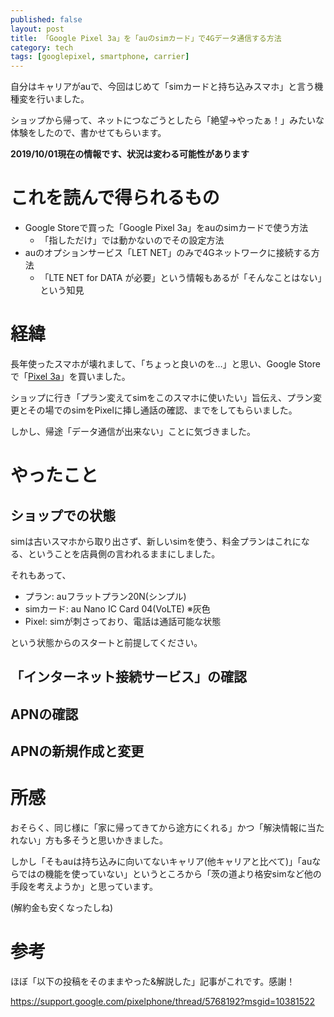 ```yaml
---
published: false
layout: post
title: 「Google Pixel 3a」を「auのsimカード」で4Gデータ通信する方法
category: tech
tags: [googlepixel, smartphone, carrier]
---
```


自分はキャリアがauで、今回はじめて「simカードと持ち込みスマホ」と言う機種変を行いました。

ショップから帰って、ネットにつなごうとしたら「絶望->やったぁ！」みたいな体験をしたので、書かせてもらいます。

__2019/10/01現在の情報です、状況は変わる可能性があります__

# これを読んで得られるもの

- Google Storeで買った「Google Pixel 3a」をauのsimカードで使う方法
    - 「指しただけ」では動かないのでその設定方法
- auのオプションサービス「LET NET」のみで4Gネットワークに接続する方法
    - 「LTE NET for DATA が必要」という情報もあるが「そんなことはない」という知見

# 経緯

長年使ったスマホが壊れまして、「ちょっと良いのを…」と思い、Google Storeで「[Pixel 3a](https://store.google.com/jp/product/pixel_3a?hl=ja)」を買いました。

ショップに行き「プラン変えてsimをこのスマホに使いたい」旨伝え、プラン変更とその場でのsimをPixelに挿し通話の確認、までをしてもらいました。

しかし、帰途「データ通信が出来ない」ことに気づきました。

# やったこと

## ショップでの状態

simは古いスマホから取り出さず、新しいsimを使う、料金プランはこれになる、ということを店員側の言われるままにしました。

それもあって、

- プラン: auフラットプラン20N(シンプル)
- simカード: au Nano IC Card 04(VoLTE) ※灰色
- Pixel: simが刺さっており、電話は通話可能な状態

という状態からのスタートと前提してください。

## 「インターネット接続サービス」の確認

## APNの確認

## APNの新規作成と変更

# 所感

おそらく、同じ様に「家に帰ってきてから途方にくれる」かつ「解決情報に当たれない」方も多そうと思いかきました。

しかし「そもauは持ち込みに向いてないキャリア(他キャリアと比べて)」「auならではの機能を使っていない」というところから「茨の道より格安simなど他の手段を考えようか」と思っています。

(解約金も安くなったしね)

# 参考

ほぼ「以下の投稿をそのままやった&解説した」記事がこれです。感謝！

https://support.google.com/pixelphone/thread/5768192?msgid=10381522
